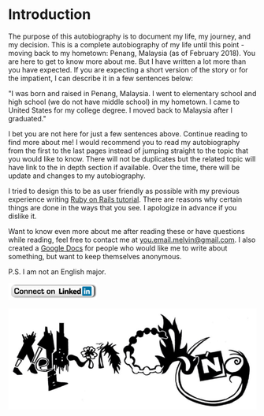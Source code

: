 # Introduction

The purpose of this autobiography is to document my life, my journey, and my decision. This is a complete autobiography of my life until this point - moving back to my hometown: Penang, Malaysia (as of February 2018). You are here to get to know more about me. But I have written a lot more than you have expected. If you are expecting a short version of the story or for the impatient, I can describe it in a few sentences below:

"I was born and raised in Penang, Malaysia. I went to elementary school and high school (we do not have middle school) in my hometown. I came to United States for my college degree. I moved back to Malaysia after I graduated."

I bet you are not here for just a few sentences above. Continue reading to find more about me! I would recommend you to read my autobiography from the first to the last pages instead of jumping straight to the topic that you would like to know. There will not be duplicates but the related topic will have link to the in depth section if available. Over the time, there will be update and changes to my autobiography.

I tried to design this to be as user friendly as possible with my previous experience writing [Ruby on Rails tutorial](http://melvinchng.github.io/rails). There are reasons why certain things are done in the ways that you see. I apologize in advance if you dislike it. 

Want to know even more about me after reading these or have questions while reading, feel free to contact me at [you.email.melvin@gmail.com](mailto:you.email.melvin@gmail.com). I also created a [Google Docs](https://goo.gl/yEq3S1) for people who would like me to write about something, but want to keep themselves anonymous.

P.S. I am not an English major.

[![](linked-in.png)](https://www.linkedin.com/in/realmelvinchng)

![](logo.png)